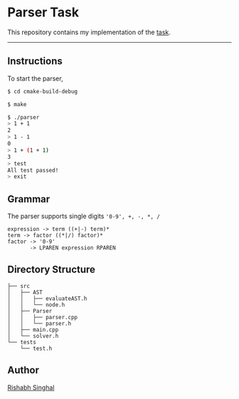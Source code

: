 # Parser Task

This repository contains my implementation of the [task](https://gist.github.com/chriseth/be1f936b6a86d4202b3556ed6f73f94c).

---

## Instructions
To start the parser,
```bash
$ cd cmake-build-debug
```

```bash
$ make
```

```bash
$ ./parser
> 1 + 1
2
> 1 - 1
0
> 1 + (1 + 1)
3
> test
All test passed!
> exit
```



## Grammar

The parser supports single digits `'0-9', +, -, *, /` 

```
expression -> term ((+|-) term)*
term -> factor ((*|/) factor)*
factor -> '0-9'
       -> LPAREN expression RPAREN
```

## Directory Structure

```
├── src
│   ├── AST
│   │   ├── evaluateAST.h
│   │   └── node.h
│   ├── Parser
│   │   ├── parser.cpp
│   │   └── parser.h
│   ├── main.cpp
│   └── solver.h
└── tests
    └── test.h
```

## Author

[Rishabh Singhal](https://github.com/rish-singhal)
